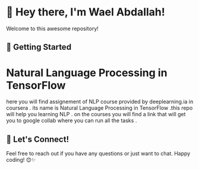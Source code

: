 # 👋 Hey there, I'm Wael Abdallah!
Welcome to this awesome repository!
## 🌈 Getting Started
# Natural Language Processing in TensorFlow
here you will find assignement of NLP course provided by deeplearning.ia in coursera . its name is Natural Language Processing in TensorFlow .this repo will help you learning NLP  . on the courses you will find a link that will get you to google collab where you can run all the tasks .

## 🚀 Let's Connect!

Feel free to reach out if you have any questions or just want to chat. Happy coding! 😊✨
